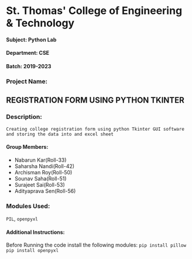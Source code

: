 # St. Thomas' College of Engineering & Technology

#### Subject: Python Lab
#### Department: CSE
#### Batch: 2019-2023

### Project Name:
## REGISTRATION FORM USING PYTHON TKINTER

### Description:
    Creating college registration form using python Tkinter GUI software and storing the data into and excel sheet

#### Group Members:

* Nabarun Kar(Roll-33)
* Saharsha Nandi(Roll-42)
* Archisman Roy(Roll-50)
* Sounav Saha(Roll-51)
* Surajeet Sai(Roll-53)
* Adityaprava Sen(Roll-56)


### Modules Used:
`PIL`, `openpyxl`


#### Additional Instructions:

Before Running the code install the following modules:
`pip install pillow`
`pip install openpyxl`